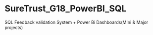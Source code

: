 # SureTrust_G18_PowerBI_SQL
SQL Feedback validation System + Power Bi Dashboards(MIni &amp; Major projects)
